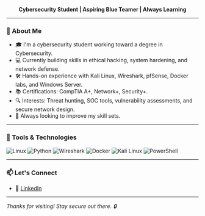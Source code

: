 
<p align="center">
  <strong>Cybersecurity Student | Aspiring Blue Teamer | Always Learning</strong>
</p>

---

### 🔐 About Me

- 🎓 I'm a cybersecurity student working toward a degree in Cybersecurity.
- 💻 Currently building skills in ethical hacking, system hardening, and network defense.
- 🛠️ Hands-on experience with Kali Linux, Wireshark, pfSense, Docker labs, and Windows Server.
- 📚 Certifications: CompTIA A+, Network+, Security+.
- 🔍 Interests: Threat hunting, SOC tools, vulnerability assessments, and secure network design.
- 🌱 Always looking to improve my skill sets.

---

### 🚀 Tools & Technologies

![Linux](https://img.shields.io/badge/Linux-FCC624?style=for-the-badge&logo=linux&logoColor=black)
![Python](https://img.shields.io/badge/Python-3670A0?style=for-the-badge&logo=python&logoColor=white)
![Wireshark](https://img.shields.io/badge/Wireshark-1679A7?style=for-the-badge&logo=wireshark&logoColor=white)
![Docker](https://img.shields.io/badge/Docker-2496ED?style=for-the-badge&logo=docker&logoColor=white)
![Kali Linux](https://img.shields.io/badge/Kali_Linux-557C94?style=for-the-badge&logo=kalilinux&logoColor=white)
![PowerShell](https://img.shields.io/badge/PowerShell-5391FE?style=for-the-badge&logo=powershell&logoColor=white)

---

### 📫 Let's Connect

- 💼 [LinkedIn](https://www.linkedin.com/in/ja-quez-clark-1041042aa/)
---

_Thanks for visiting! Stay secure out there. 🔒_


